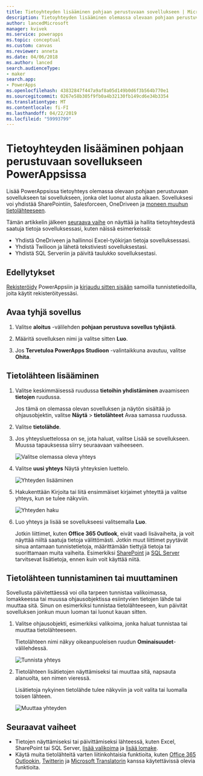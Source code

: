 ```yaml
---
title: Tietoyhteyden lisääminen pohjaan perustuvaan sovellukseen | Microsoft Docs
description: Tietoyhteyden lisääminen olemassa olevaan pohjaan perustuvaan sovellukseen tai tyhjään sovellukseen
author: lancedMicrosoft
manager: kvivek
ms.service: powerapps
ms.topic: conceptual
ms.custom: canvas
ms.reviewer: anneta
ms.date: 04/06/2018
ms.author: lanced
search.audienceType:
- maker
search.app:
- PowerApps
ms.openlocfilehash: 43832847f447a9af8a05d149b0d6f3b564b770e1
ms.sourcegitcommit: 0267e58b305f9fb0a4b32130fb149cd6e34b3354
ms.translationtype: MT
ms.contentlocale: fi-FI
ms.lasthandoff: 04/22/2019
ms.locfileid: "59993799"
---
```

# <a name="add-a-data-connection-to-a-canvas-app-in-powerapps"></a>Tietoyhteyden lisääminen pohjaan perustuvaan sovellukseen PowerAppsissa

Lisää PowerAppsissa tietoyhteys olemassa olevaan pohjaan perustuvaan sovellukseen tai sovellukseen, jonka olet luonut alusta alkaen. Sovelluksesi voi yhdistää SharePointiin, Salesforceen, OneDriveen ja [moneen muuhun tietolähteeseen](connections-list.md).

Tämän artikkelin jälkeen [seuraava vaihe](#next-steps) on näyttää ja hallita tietoyhteydestä saatuja tietoja sovelluksessasi, kuten näissä esimerkeissä:

* Yhdistä OneDriveen ja hallinnoi Excel-työkirjan tietoja sovelluksessasi.
* Yhdistä Twilioon ja lähetä tekstiviesti sovelluksestasi.
* Yhdistä SQL Serveriin ja päivitä taulukko sovelluksestasi.

## <a name="prerequisites"></a>Edellytykset

[Rekisteröidy](../signup-for-powerapps.md) PowerAppsiin ja [kirjaudu sitten sisään](http://web.powerapps.com?utm_source=padocs&utm_medium=linkinadoc&utm_campaign=referralsfromdoc) samoilla tunnistetiedoilla, joita käytit rekisteröityessäsi.

## <a name="open-a-blank-app"></a>Avaa tyhjä sovellus

1. Valitse **aloitus** -välilehden **pohjaan perustuva sovellus tyhjästä**.

1. Määritä sovelluksen nimi ja valitse sitten **Luo**.

1. Jos **Tervetuloa PowerApps Studioon** -valintaikkuna avautuu, valitse **Ohita**.

## <a name="add-data-source"></a>Tietolähteen lisääminen

1. Valitse keskimmäisessä ruudussa **tietoihin yhdistäminen** avaamiseen **tietojen** ruudussa.

    Jos tämä on olemassa olevan sovelluksen ja näytön sisältää jo ohjausobjektin, valitse **Näytä** > **tietolähteet** Avaa samassa ruudussa.

1. Valitse **tietolähde**.

1. Jos yhteysluettelossa on se, jota haluat, valitse Lisää se sovellukseen. Muussa tapauksessa siirry seuraavaan vaiheeseen.

    ![Valitse olemassa oleva yhteys](./media/add-data-connection/choose-existing-connection.png)

1. Valitse **uusi yhteys** Näytä yhteyksien luettelo.

    ![Yhteyden lisääminen](./media/add-data-connection/add-connection.png)

1. Hakukenttään Kirjoita tai liitä ensimmäiset kirjaimet yhteyttä ja valitse yhteys, kun se tulee näkyviin.

    ![Yhteyden haku](./media/add-data-connection/search-connections.png)

1. Luo yhteys ja lisää se sovellukseesi valitsemalla **Luo**.

    Jotkin liittimet, kuten **Office 365 Outlook**, eivät vaadi lisävaiheita, ja voit näyttää niiltä saatuja tietoja välittömästi. Jotkin muut liittimet pyytävät sinua antamaan tunnistetietoja, määrittämään tiettyjä tietoja tai suorittamaan muita vaiheita. Esimerkiksi [SharePoint](connections/connection-sharepoint-online.md) ja [SQL Server](connections/connection-azure-sqldatabase.md) tarvitsevat lisätietoja, ennen kuin voit käyttää niitä.

## <a name="identify-or-change-a-data-source"></a>Tietolähteen tunnistaminen tai muuttaminen
Sovellusta päivitettäessä voi olla tarpeen tunnistaa valikoimassa, lomakkeessa tai muussa ohjausobjektissa esiintyvien tietojen lähde tai muuttaa sitä. Sinun on esimerkiksi tunnistaa tietolähteeseen, kun päivität sovelluksen jonkun muun luoman tai luonut kauan sitten.

1. Valitse ohjausobjekti, esimerkiksi valikoima, jonka haluat tunnistaa tai muuttaa tietolähteeseen.

    Tietolähteen nimi näkyy oikeanpuoleisen ruudun **Ominaisuudet**-välilehdessä.

    ![Tunnista yhteys](./media/add-data-connection/identify-connection.png)

1. Tietolähteen lisätietojen näyttämiseksi tai muuttaa sitä, napsauta alanuolta, sen nimen vieressä.

    Lisätietoja nykyinen tietolähde tulee näkyviin ja voit valita tai luomalla toisen lähteen.

    ![Muuttaa yhteyden](./media/add-data-connection/change-connection.png)

## <a name="next-steps"></a>Seuraavat vaiheet

* Tietojen näyttämiseksi tai päivittämiseksi lähteessä, kuten Excel, SharePoint tai SQL Server, [lisää valikoima](add-gallery.md) ja [lisää lomake](add-form.md).
* Käytä muita tietolähteitä varten liitinkohtaisia funktioita, kuten [Office 365 Outlookin](connections/connection-office365-outlook.md), [Twitterin](connections/connection-twitter.md) ja [Microsoft Translatorin](connections/connection-microsoft-translator.md) kanssa käytettävissä olevia funktioita.
